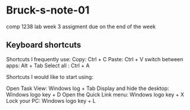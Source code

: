 # Bruck-s-note-01
comp 1238 lab week 3
assigment due on the end of the week
## Keyboard shortcuts
Shortcuts I frequently use: 
Copy: Ctrl + C
Paste: Ctrl + V 
switch between apps: Alt + Tab
Select all : Ctrl + A 

Shortcuts I would like to start using: 

Open Task View: Windows log  + Tab
Display and hide the desktop: Windows logo key  + D
Open the Quick Link menu: Windows logo key  + X
Lock your PC: Windows logo key  + L

